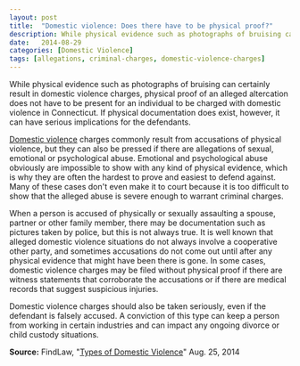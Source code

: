 ```yaml
---
layout: post
title:  "Domestic violence: Does there have to be physical proof?"
description: While physical evidence such as photographs of bruising can certainly result in domestic violence charges, physical proof of an alleged altercation does not have to be present for an individual to be charged with domestic violence in Connecticut. If physical documentation does exist, however, it can have serious implications for the defendants.
date:   2014-08-29
categories: [Domestic Violence]
tags: [allegations, criminal-charges, domestic-violence-charges]
---
```



<p>While physical evidence such as photographs of bruising can certainly result in domestic violence charges, physical proof of an alleged altercation does not have to be present for an individual to be charged with domestic violence in Connecticut. If physical documentation does exist, however, it can have serious implications for the defendants.</p><p><a href="/Domestic-Violence/Domestic-Violence.html">Domestic violence</a> charges commonly result from accusations of physical violence, but they can also be pressed if there are allegations of sexual, emotional or psychological abuse. Emotional and psychological abuse obviously are impossible to show with any kind of physical evidence, which is why they are often the hardest to prove and easiest to defend against. Many of these cases don't even make it to court because it is too difficult to show that the alleged abuse is severe enough to warrant criminal charges.</p> <p>When a person is accused of physically or sexually assaulting a spouse, partner or other family member, there may be documentation such as pictures taken by police, but this is not always true. It is well known that alleged domestic violence situations do not always involve a cooperative other party, and sometimes accusations do not come out until after any physical evidence that might have been there is gone. In some cases, domestic violence charges may be filed without physical proof if there are witness statements that corroborate the accusations or if there are medical records that suggest suspicious injuries.</p><p>Domestic violence charges should also be taken seriously, even if the defendant is falsely accused. A conviction of this type can keep a person from working in certain industries and can impact any ongoing divorce or child custody situations.</p><p><b>Source:</b> FindLaw, "<a href="http://family.findlaw.com/domestic-violence/types-of-domestic-violence.html" target="_blank">Types of Domestic Violence</a>" Aug. 25, 2014</p>